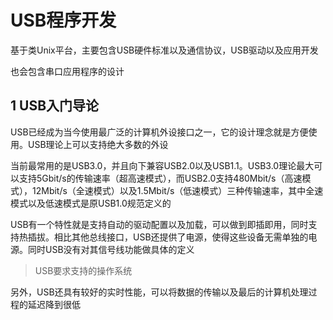 # USB程序开发

基于类Unix平台，主要包含USB硬件标准以及通信协议，USB驱动以及应用开发

也会包含串口应用程序的设计


## 1 USB入门导论

USB已经成为当今使用最广泛的计算机外设接口之一，它的设计理念就是方便使用。USB理论上可以支持绝大多数的外设

当前最常用的是USB3.0，并且向下兼容USB2.0以及USB1.1。USB3.0理论最大可以支持5Gbit/s的传输速率（超高速模式），而USB2.0支持480Mbit/s（高速模式），12Mbit/s（全速模式）以及1.5Mbit/s（低速模式）三种传输速率，其中全速模式以及低速模式是原USB1.0规范定义的

USB有一个特性就是支持自动的驱动配置以及加载，可以做到即插即用，同时支持热插拔。相比其他总线接口，USB还提供了电源，使得这些设备无需单独的电源。同时USB没有对其信号线功能做具体的定义

> USB要求支持的操作系统

另外，USB还具有较好的实时性能，可以将数据的传输以及最后的计算机处理过程的延迟降到很低